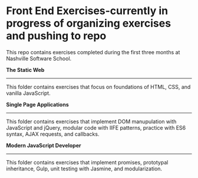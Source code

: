 # Front End Exercises-currently in progress of organizing exercises and pushing to repo

This repo contains exercises completed during the first three months at Nashville Software School.

**The Static Web**
______________

This folder contains exercises that focus on foundations of HTML, CSS, and vanilla JavaScript.

**Single Page Applications**
________________________

This folder contains exercises that implement DOM manupulation with JavaScript and jQuery, modular code with IIFE patterns, practice with ES6 syntax, AJAX requests, and callbacks.

**Modern JavaScript Developer**
___________________________

This folder contains exercises that implement promises, prototypal inheritance, Gulp, unit testing with Jasmine, and modularization.